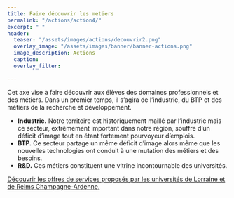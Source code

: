 ```yaml
---
title: Faire découvrir les metiers
permalink: "/actions/action4/"
excerpt: " "
header:
  teaser: "/assets/images/actions/decouvrir2.png"
  overlay_image: "/assets/images/banner/banner-actions.png"
  image_description: Actions
  caption: 
  overlay_filter: 

---
```

Cet axe vise à faire découvrir aux élèves des domaines professionnels et des métiers. Dans un premier temps, il s’agira de l’industrie, du BTP et des métiers de la recherche et développement.

* **Industrie.** Notre territoire est historiquement maillé par l’industrie mais ce secteur, extrêmement important dans notre région, souffre d’un déficit d’image tout en étant fortement pourvoyeur d’emplois.
* **BTP.** Ce secteur partage un même déficit d’image alors même que les nouvelles technologies ont conduit à une mutation des métiers et des besoins.
* **R&D.** Ces métiers constituent une vitrine incontournable des universités.

[Découvrir les offres de services proposés par les universités de Lorraine et de Reims Champagne-Ardenne.](https://www.projetailes.com/posts/2021/2021_03_02_offres-de-services-a-destination-des-lycees-et-lyceens/)